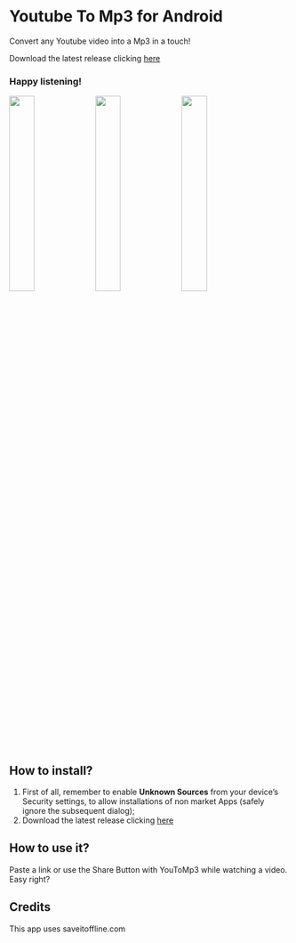 # Youtube To Mp3 for Android
Convert any Youtube video into a Mp3 in a touch!

Download the latest release clicking [here](https://github.com/makebit/YoutubeToMp3/raw/master/YoutubeToMp3.apk)

### Happy listening!

<img src="http://s12.postimg.org/ph4nkmq71/home_smartphone_en.png" width=30%>
<img src="http://s12.postimg.org/hlypjk5y5/youtube_share.png" width=30%>
<img src="http://s12.postimg.org/qaluqzllp/youtube_click.png" width=30%>


## How to install?

 1. First of all, remember to enable **Unknown Sources** from your device’s Security settings, to allow installations of non market Apps (safely ignore the subsequent dialog);
 2. Download the latest release clicking [here](https://github.com/makebit/YoutubeToMp3/blob/master/YoutubeToMp3.apk)

## How to use it?
Paste a link or use the Share Button with YouToMp3 while watching a video.
Easy right?

## Credits
This app uses saveitoffline.com
